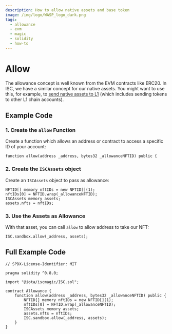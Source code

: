 ```yaml
---
description: How to allow native assets and base token
image: /img/logo/WASP_logo_dark.png
tags:
  - allowance
  - evm
  - magic
  - solidity
  - how-to
---
```


# Allow

The allowance concept is well known from the EVM contracts like ERC20.
In ISC, we have a similar concept for our native assets. You might want to use this, for example, to [send native assets to L1](../send-assets-to-l1.mdx) (which includes sending tokens to other L1 chain accounts).

## Example Code

### 1. Create the `allow` Function

Create a function which allows an address or contract to access a specific ID of your account:

```solidity
function allow(address _address, bytes32 _allowanceNFTID) public {
```

### 2. Create the `ISCAssets` object

Create an `ISCAssets` object to pass as allowance:

```solidity
NFTID[] memory nftIDs = new NFTID[](1);
nftIDs[0] = NFTID.wrap(_allowanceNFTID);
ISCAssets memory assets;
assets.nfts = nftIDs;
```

### 3. Use the Assets as Allowance

With that asset, you can call `allow` to allow address to take our NFT:

```solidity
ISC.sandbox.allow(_address, assets);
```

## Full Example Code

```solidity
// SPDX-License-Identifier: MIT

pragma solidity ^0.8.0;

import "@iota/iscmagic/ISC.sol";

contract Allowance {
    function allow(address _address, bytes32 _allowanceNFTID) public {
        NFTID[] memory nftIDs = new NFTID[](1);
        nftIDs[0] = NFTID.wrap(_allowanceNFTID);
        ISCAssets memory assets;
        assets.nfts = nftIDs;
        ISC.sandbox.allow(_address, assets);
    }
}
```
